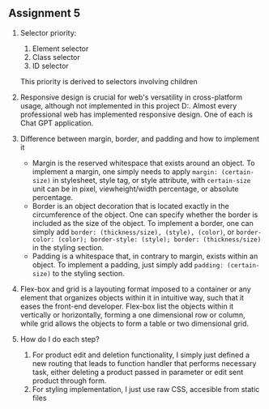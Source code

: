 ## Assignment 5

1. Selector priority:
   1. Element selector
   2. Class selector
   3. ID selector

   This priority is derived to selectors involving children

2. Responsive design is crucial for web's versatility in cross-platform usage, although not implemented in this project D:. Almost every professional web has implemented responsive design. One of each is Chat GPT application.

3. Difference between margin, border, and padding and how to implement it
   * Margin is the reserved whitespace that exists around an object. To implement a margin, one simply needs to apply `margin: (certain-size)` in stylesheet, style tag, or style attribute, with `certain-size` unit can be in pixel, viewheight/width percentage, or absolute percentage.
   * Border is an object decoration that is located exactly in the circumference of the object. One can specify whether the border is included as the size of the object. To implement a border, one can simply add `border: (thickness/size), (style), (color)`, or `border-color: (color); border-style: (style); border: (thickness/size)` in the styling section. 
   * Padding is a whitespace that, in contrary to margin, exists within an object. To implement a padding, just simply add `padding: (certain-size)` to the styling section.

4. Flex-box and grid is a layouting format imposed to a container or any element that organizes objects within it in intuitive way, such that it eases the front-end developer. Flex-box list the objects within it vertically or horizontally, forming a one dimensional row or column, while grid allows the objects to form a table or two dimensional grid.

5. How do I do each step?
   1) For product edit and deletion functionality, I simply just defined a new routing that leads to function handler that performs necessary task, either deleting a product passed in parameter or edit sent product through form.
   2) For styling implementation, I just use raw CSS, accesible from static files
 






